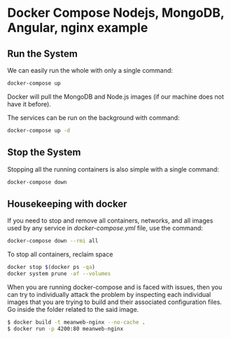 # Docker Compose Nodejs, MongoDB, Angular, nginx example

## Run the System
We can easily run the whole with only a single command:
```bash
docker-compose up
```

Docker will pull the MongoDB and Node.js images (if our machine does not have it before).

The services can be run on the background with command:
```bash
docker-compose up -d
```

## Stop the System
Stopping all the running containers is also simple with a single command:
```bash
docker-compose down
```

## Housekeeping with docker
If you need to stop and remove all containers, networks, and all images used by any service in <em>docker-compose.yml</em> file, use the command:
```bash
docker-compose down --rmi all
```

To stop all containers, reclaim space
```bash
docker stop $(docker ps -qa)
docker system prune -af --volumes
```


When you are running docker-compose and is faced with issues, then you can try to individually attack the problem by inspecting each individual images that you are trying to build and their associated configuration files. Go inside the folder related to the said image.
```bash
$ docker build -t meanweb-nginx --no-cache .
$ docker run -p 4200:80 meanweb-nginx   
```

